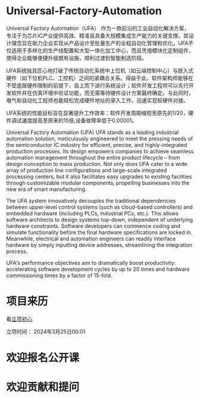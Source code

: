 # Universal-Factory-Automation
Universal Factory Automation（UFA） 作为一款前沿的工业自动化解决方案，专注于为芯片IC产业提供高效、精准且具备大规模集成生产能力的关键支撑。其设计理念旨在助力企业实现从产品设计至批量生产的全程自动化管理和优化。UFA不仅适用于多样化的生产线配置和大型一体化加工中心，而且凭借模块化定制组件，使得企业能够便捷升级既有设施，顺利过渡到智能制造阶段。

UFA系统独具匠心地打破了传统自动化系统中上位机（如云端控制中心）与嵌入式硬件（如下位机PLC、工控机）之间的紧耦合关系。得益于此，软件架构师能够在不受底层硬件限制的前提下，自上而下进行系统设计；软件开发工程师可以先行开发软件并在仿真环境中验证功能，而无需等待硬件设计方案最终确定。与此同时，电气和自动化工程师也能轻松完成硬件地址的录入工作，迅速实现软硬件对接。

UFA系统的性能目标旨在显著提升工作效率：软件开发周期缩短至原先的1/20，硬件调试速度提高至原来的15倍,设备故障率低于0.00001。

Universal Factory Automation (UFA) UFA stands as a leading industrial automation solution, meticulously engineered to meet the pressing needs of the semiconductor IC industry for efficient, precise, and highly-integrated production processes. Its design empowers companies to achieve seamless automation management throughout the entire product lifecycle – from design conception to mass production. Not only does UFA cater to a wide array of production line configurations and large-scale integrated processing centers, but it also facilitates easy upgrades to existing facilities through customizable modular components, propelling businesses into the new era of smart manufacturing.

The UFA system innovatively decouples the traditional dependencies between upper-level control systems (such as cloud-based controllers) and embedded hardware (including PLCs, industrial PCs, etc.). This allows software architects to design systems top-down, independent of underlying hardware constraints. Software developers can commence coding and simulate functionality before the final hardware specifications are locked in. Meanwhile, electrical and automation engineers can readily interface hardware by simply inputting device addresses, streamlining the integration process.

UFA's performance objectives aim to dramatically boost productivity: accelerating software development cycles by up to 20 times and hardware commissioning times by a factor of 15-fold.


# 项目来历
看[立项初心](doc/立项初心.md)

立项时间： 2024年3月25日00:01


# 欢迎报名公开课

# 欢迎贡献和提问


